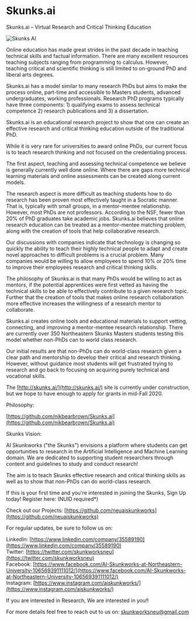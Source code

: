 # Skunks.ai
Skunks.ai – Virtual Research and Critical Thinking Education  

![Skunks AI](https://github.com/nikbearbrown/Skunks.ai/blob/master/Art/Skunks_AI_Blurb_333.png)  


Online education has made great strides in the past decade in teaching technical skills and factual information. There are many excellent resources teaching subjects ranging from programming to calculus. However, teaching critical and scientific thinking is still limited to on-ground PhD and liberal arts degrees.

Skunks.ai has a model similar to many research PhDs but aims to make the process online, part-time and accessible to Masters students, advanced undergraduates, working professionals. Research PhD programs typically have three components: 1) qualifying exams to assess technical competence 2) research publications and 3) a dissertation.

Skunks.ai is an educational research project to show that one can create an effective research and critical thinking education outside of the traditional PhD.

While it is very rare for universities to award online PhDs, our current focus is to teach research thinking and not focused on the credentialing process. 

The first aspect, teaching and assessing technical competence we believe is generally currently well done online. Where there are gaps more technical learning materials and online assessments can be created along current models.

The research aspect is more difficult as teaching students how to do research has been proven most effectively taught in a Socratic manner. That is, typically with small groups, in a mentor-mentee relationship. However, most PhDs are not professors. According to the NSF, fewer than 20% of PhD graduates take academic jobs. Skunks.ai believes that online research education can be treated as a mentor-mentee matching problem, along with the creation of tools that help collaborative research.

Our discussions with companies indicate that technology is changing so quickly the ability to teach their highly technical people to adapt and create novel approaches to difficult problems is a crucial problem. Many companies would be willing to allow employees to spend 10% or 20% time to improve their employees research and critical thinking skills.

The philosophy of Skunks.ai is that many PhDs would be willing to act as mentors, if the potential apprentices were first vetted as having the technical skills to be able to effectively contribute to a given research topic. Further that the creation of tools that makes online research collaboration more effective increases the willingness of a research mentor to collaborate.

Skunks.ai creates online tools and educational materials to support vetting, connecting, and improving a mentor-mentee research relationship.  There are currently over 350 Northeastern Skunks Masters students testing this model whether non-PhDs can to world class research.

Our initial results are that non-PhDs can do world-class research given a clear path and mentorship to develop their critical and research thinking. However, without guidance most students will get frustrated trying to research and go back to focusing on acquiring purely technical and vocational skills.

The [http://skunks.ai/](http://skunks.ai/) site is currently under construction, but we hope to have enough to apply for grants in mid-Fall 2020.

Philosophy:

[https://github.com/nikbearbrown/Skunks.ai](https://github.com/nikbearbrown/Skunks.ai)  



Skunks Vision:

AI Skunkworks ("the Skunks") envisions a platform where students can get opportunities to research in the Artificial Intelligence and Machine Learning domain. We are dedicated to supporting student researchers through content and guidelines to study and conduct research!

The aim is to teach Skunks effective research and critical thinking skills as well as to show that non-PhDs can do world-class research.    

If this is your first time and you're interested in joining the Skunks, Sign Up today!
Register here: [](https://neu.campuslabs.com/engage/organization/tentative-ai-skunkworks-at-northeastern) (NUID required*)  

Check out our Projects: [https://github.com/neuaiskunkworks](https://github.com/neuaiskunkworks)

For regular updates, be sure to follow us on:

LinkedIn: [https://www.linkedin.com/company/35589190](https://www.linkedin.com/company/35589190)    
Twitter: [https://twitter.com/skunkworksneu](https://twitter.com/skunkworksneu)   
Facebook: [https://www.facebook.com/AI-Skunkworks-at-Northeastern-University-106569391111012/](https://www.facebook.com/AI-Skunkworks-at-Northeastern-University-106569391111012/)  
Instagram: [https://www.instagram.com/aiskunkworks/](https://www.instagram.com/aiskunkworks/)  

If you are interested in Research, We are interested in you!!

For more details feel free to reach out to us on: skunkworksneu@gmail.com

